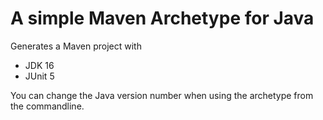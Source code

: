 # A simple Maven Archetype for Java

Generates a Maven project with

- JDK 16
- JUnit 5

You can change the Java version number when using the archetype from the commandline.

